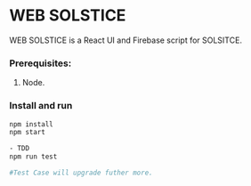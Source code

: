 # WEB SOLSTICE

WEB SOLSTICE is a React UI and Firebase script for SOLSITCE.

### Prerequisites:

1. Node.

### Install and run

```bash
npm install
npm start

- TDD
npm run test

#Test Case will upgrade futher more.
```
